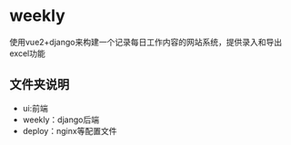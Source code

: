 # weekly
使用vue2+django来构建一个记录每日工作内容的网站系统，提供录入和导出excel功能
## 文件夹说明
* ui:前端
* weekly：django后端
* deploy：nginx等配置文件